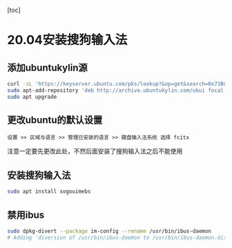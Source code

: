 [toc]

# 20.04安装搜狗输入法

## 添加ubuntukylin源
```bash
curl -sL 'https://keyserver.ubuntu.com/pks/lookup?&op=get&search=0x73BC8FBCF5DE40C6ADFCFFFA9C949F2093F565FF' | sudo apt-key add
sudo apt-add-repository 'deb http://archive.ubuntukylin.com/ukui focal main'
sudo apt upgrade
```

## 更改ubuntu的默认设置
```
设置 >> 区域与语言 >> 管理已安装的语言 >> 键盘输入法系统 选择 fcitx
```
注意一定要先更改此处，不然后面安装了搜狗输入法之后不能使用

## 安装搜狗输入法
```bash
sudo apt install sogouimebs
```

## 禁用ibus
```bash
sudo dpkg-divert --package im-config --rename /usr/bin/ibus-daemon
# Adding 'diversion of /usr/bin/ibus-daemon to /usr/bin/ibus-daemon.distrib by im-config'
```

